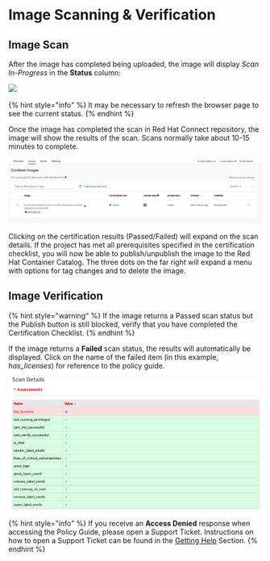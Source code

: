 # Image Scanning & Verification

## Image Scan

After the image has completed being uploaded, the image will display _Scan In-Progress_ in the **Status** column:

![](https://lh6.googleusercontent.com/Md5GfSHas9u1RwKUuIRsaR-ll2V1mIafz3DnQcX3rzEivwbuJMO0B0sVlXSB4E3mB1bVSxG1FHrxV8Xq0qWXtyGfUBoDTkbMoaTgpBIkQhZuoF7jp41vGwYOamixgPaAlrDzEuQG)

{% hint style="info" %}
It may be necessary to refresh the browser page to see the current status.
{% endhint %}

Once the image has completed the scan in Red Hat Connect repository, the image will show the results of the scan. Scans normally take about 10-15 minutes to complete.

![](../.gitbook/assets/screen-shot-2021-05-25-at-9.50.00-am.png)

Clicking on the certification results \(Passed/Failed\) will expand on the scan details. If the project has met all prerequisites specified in the certification checklist, you will now be able to publish/unpublish the image to the Red Hat Container Catalog. The three dots on the far right will expand a menu with options for tag changes and to delete the image. 

## Image Verification

{% hint style="warning" %}
If the image returns a Passed scan status but the Publish button is still blocked, verify that you have completed the Certification Checklist.
{% endhint %}

If the image returns a **Failed** scan status, the results will automatically be displayed. Click on the name of the failed item \(in this example, _has\_licenses_\) for reference to the policy guide.

![](../.gitbook/assets/image%20%285%29.png)

{% hint style="info" %}
If you receive an **Access Denied** response when accessing the Policy Guide, please open a Support Ticket. Instructions on how to open a Support Ticket can be found in the [Getting Help](https://redhat-connect.gitbook.io/red-hat-partner-connect-general-guide/managing-your-account/getting-help/support-ticket) Section.
{% endhint %}

